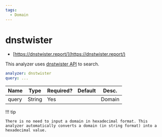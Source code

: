 ```yaml
---
tags:
  - Domain
---
```


# dnstwister

- [https://dnstwister.report/](https://dnstwister.report/)

This analyzer uses [dnstwister API](https://dnstwister.report/api/) to search.

```yaml
analyzer: dnstwister
query: ...
```

| Name  | Type   | Required? | Default | Desc.  |
| ----- | ------ | --------- | ------- | ------ |
| query | String | Yes       |         | Domain |

!!! tip

    There is no need to input a domain in hexadecimal format. This analyzer automatically converts a domain (in string format) into a hexadecimal value.
